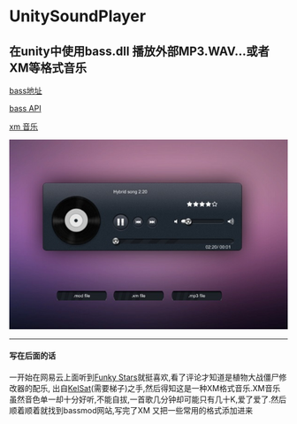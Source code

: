 # UnitySoundPlayer
在unity中使用bass.dll 播放外部MP3.WAV...或者XM等格式音乐
----

[bass地址](http://www.un4seen.com/)

[bass API](http://bass.radio42.com/help/)

[xm 音乐](http://keygenmusic.net/)


![](/Images/view.jpg)

  
----

#### 写在后面的话
  一开始在网易云上面听到[Funky Stars](https://music.163.com/song?id=428350808&userid=92483577)就挺喜欢,看了评论才知道是植物大战僵尸修改器的配乐,
  出自[KelSat](http://prcheats.blogspot.com/p/trainer-list.html)(需要梯子)之手,然后得知这是一种XM格式音乐.XM音乐虽然音色单一却十分好听,不能自拔,一首歌几分钟却可能只有几十K,爱了爱了.然后顺着顺着就找到bassmod网站,写完了XM 又把一些常用的格式添加进来